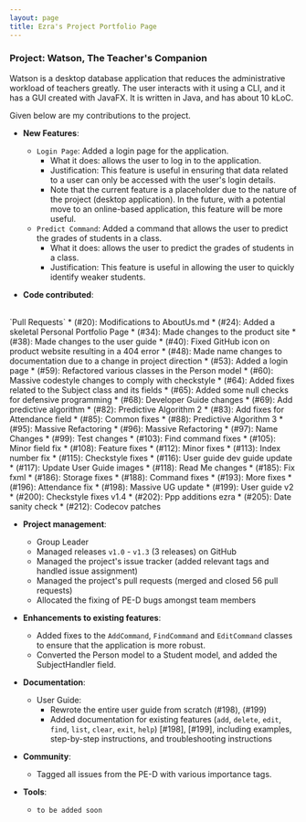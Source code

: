 ```yaml
---
layout: page
title: Ezra's Project Portfolio Page
---
```


### Project: Watson, The Teacher's Companion

Watson is a desktop database application that
reduces the administrative workload of teachers greatly.
The user interacts with it using a CLI, and it has a GUI created with JavaFX.
It is written in Java, and has about 10 kLoC.

Given below are my contributions to the project.

* **New Features**:
  * `Login Page`: Added a login page for the application.
    * What it does: allows the user to log in to the application.
    * Justification: This feature is useful in ensuring that data related to a user can only be accessed with the user's login details.
    * Note that the current feature is a placeholder due to the nature of the project (desktop application). In the future,
    with a potential move to an online-based application, this feature will be more useful.
  * `Predict Command`: Added a command that allows the user to predict the grades of students in a class.
    * What it does: allows the user to predict the grades of students in a class.
    * Justification: This feature is useful in allowing the user to quickly identify weaker students.

* **Code contributed**:
<br>
  `Pull Requests`
  * (#20): Modifications to AboutUs.md
  * (#24): Added a skeletal Personal Portfolio Page
  * (#34): Made changes to the product site
  * (#38): Made changes to the user guide
  * (#40): Fixed GitHub icon on product website resulting in a 404 error
  * (#48): Made name changes to documentation due to a change in project direction
  * (#53): Added a login page
  * (#59): Refactored various classes in the Person model
  * (#60): Massive codestyle changes to comply with checkstyle
  * (#64): Added fixes related to the Subject class and its fields
  * (#65): Added some null checks for defensive programming
  * (#68): Developer Guide changes
  * (#69): Add predictive algorithm
  * (#82): Predictive Algorithm 2
  * (#83): Add fixes for Attendance field
  * (#85): Common fixes
  * (#88): Predictive Algorithm 3
  * (#95): Massive Refactoring
  * (#96): Massive Refactoring
  * (#97): Name Changes
  * (#99): Test changes
  * (#103): Find command fixes
  * (#105): Minor field fix
  * (#108): Feature fixes
  * (#112): Minor fixes
  * (#113): Index number fix
  * (#115): Checkstyle fixes
  * (#116): User guide dev guide update
  * (#117): Update User Guide images
  * (#118): Read Me changes
  * (#185): Fix fxml
  * (#186): Storage fixes
  * (#188): Command fixes
  * (#193): More fixes
  * (#196): Attendance fix
  * (#198): Massive UG update
  * (#199): User guide v2
  * (#200): Checkstyle fixes v1.4
  * (#202): Ppp additions ezra
  * (#205): Date sanity check
  * (#212): Codecov patches

* **Project management**:
  * Group Leader
  * Managed releases `v1.0` - `v1.3` (3 releases) on GitHub
  * Managed the project's issue tracker (added relevant tags and handled issue assignment)
  * Managed the project's pull requests (merged and closed 56 pull requests)
  * Allocated the fixing of PE-D bugs amongst team members

* **Enhancements to existing features**:
  * Added fixes to the `AddCommand`, `FindCommand` and `EditCommand` classes to ensure that the application is more robust.
  * Converted the Person model to a Student model, and added the SubjectHandler field.

* **Documentation**:
  * User Guide:
    * Rewrote the entire user guide from scratch (#198), (#199)
    * Added documentation for existing features (`add`, `delete`, `edit`, `find`, `list`, `clear`, `exit`, `help`) [#198], [#199],
    including examples, step-by-step instructions, and troubleshooting instructions

* **Community**:
  * Tagged all issues from the PE-D with various importance tags.

* **Tools**:
  * `to be added soon`
